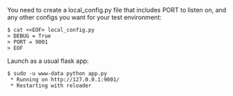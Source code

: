You need to create a local_config.py file that includes PORT to listen on,
and any other configs you want for your test environment:

    $ cat <<EOF> local_config.py
    > DEBUG = True
    > PORT = 9001
    > EOF

Launch as a usual flask app:

    $ sudo -u www-data python app.py
     * Running on http://127.0.0.1:9001/
     * Restarting with reloader
